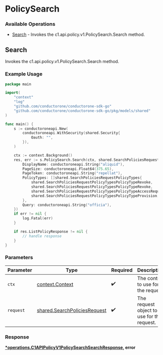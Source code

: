 # PolicySearch

### Available Operations

* [Search](#search) - Invokes the c1.api.policy.v1.PolicySearch.Search method.

## Search

Invokes the c1.api.policy.v1.PolicySearch.Search method.

### Example Usage

```go
package main

import(
	"context"
	"log"
	"github.com/conductorone/conductorone-sdk-go"
	"github.com/conductorone/conductorone-sdk-go/pkg/models/shared"
)

func main() {
    s := conductoroneapi.New(
        conductoroneapi.WithSecurity(shared.Security{
            Oauth: "",
        }),
    )

    ctx := context.Background()
    res, err := s.PolicySearch.Search(ctx, shared.SearchPoliciesRequest{
        DisplayName: conductoroneapi.String("aliquid"),
        PageSize: conductoroneapi.Float64(375.65),
        PageToken: conductoroneapi.String("repellat"),
        PolicyTypes: []shared.SearchPoliciesRequestPolicyTypes{
            shared.SearchPoliciesRequestPolicyTypesPolicyTypeRevoke,
            shared.SearchPoliciesRequestPolicyTypesPolicyTypeRevoke,
            shared.SearchPoliciesRequestPolicyTypesPolicyTypeAccessRequest,
            shared.SearchPoliciesRequestPolicyTypesPolicyTypeProvision,
        },
        Query: conductoroneapi.String("officia"),
    })
    if err != nil {
        log.Fatal(err)
    }

    if res.ListPolicyResponse != nil {
        // handle response
    }
}
```

### Parameters

| Parameter                                                                    | Type                                                                         | Required                                                                     | Description                                                                  |
| ---------------------------------------------------------------------------- | ---------------------------------------------------------------------------- | ---------------------------------------------------------------------------- | ---------------------------------------------------------------------------- |
| `ctx`                                                                        | [context.Context](https://pkg.go.dev/context#Context)                        | :heavy_check_mark:                                                           | The context to use for the request.                                          |
| `request`                                                                    | [shared.SearchPoliciesRequest](../../models/shared/searchpoliciesrequest.md) | :heavy_check_mark:                                                           | The request object to use for the request.                                   |


### Response

**[*operations.C1APIPolicyV1PolicySearchSearchResponse](../../models/operations/c1apipolicyv1policysearchsearchresponse.md), error**

